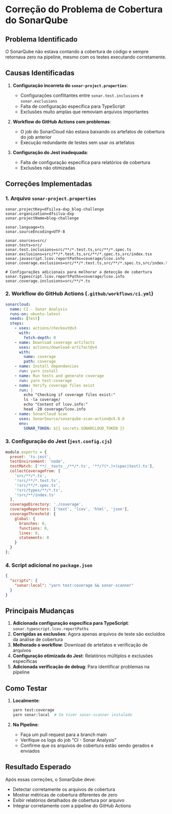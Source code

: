 # Correção do Problema de Cobertura do SonarQube

## Problema Identificado

O SonarQube não estava contando a cobertura de código e sempre retornava zero na pipeline, mesmo com os testes executando corretamente.

## Causas Identificadas

1. **Configuração incorreta do `sonar-project.properties`**:
   - Configurações conflitantes entre `sonar.test.inclusions` e `sonar.exclusions`
   - Falta de configuração específica para TypeScript
   - Exclusões muito amplas que removiam arquivos importantes

2. **Workflow do GitHub Actions com problemas**:
   - O job do SonarCloud não estava baixando os artefatos de cobertura do job anterior
   - Execução redundante de testes sem usar os artefatos

3. **Configuração do Jest inadequada**:
   - Falta de configuração específica para relatórios de cobertura
   - Exclusões não otimizadas

## Correções Implementadas

### 1. Arquivo `sonar-project.properties`

```properties
sonar.projectKey=dfsilva-dxp_blog-challenge
sonar.organization=dfsilva-dxp
sonar.projectName=blog-challenge

sonar.language=ts
sonar.sourceEncoding=UTF-8

sonar.sources=src/
sonar.tests=src/
sonar.test.inclusions=src/**/*.test.ts,src/**/*.spec.ts
sonar.exclusions=src/**/*.test.ts,src/**/*.spec.ts,src/index.tsx
sonar.javascript.lcov.reportPaths=coverage/lcov.info
sonar.coverage.exclusions=src/**/*.test.ts,src/**/*.spec.ts,src/index.tsx

# Configurações adicionais para melhorar a detecção de cobertura
sonar.typescript.lcov.reportPaths=coverage/lcov.info
sonar.coverage.inclusions=src/**/*.ts
```

### 2. Workflow do GitHub Actions (`.github/workflows/ci.yml`)

```yaml
sonarcloud:
  name: CI - Sonar Analysis
  runs-on: ubuntu-latest
  needs: [test]
  steps:
    - uses: actions/checkout@v3
      with:
        fetch-depth: 0
    - name: Download coverage artifacts
      uses: actions/download-artifact@v4
      with:
        name: coverage
        path: coverage
    - name: Install dependencies
      run: yarn install
    - name: Run tests and generate coverage
      run: yarn test:coverage
    - name: Verify coverage files exist
      run: |
        echo "Checking if coverage files exist:"
        ls -la coverage/
        echo "Content of lcov.info:"
        head -20 coverage/lcov.info
    - name: SonarCloud Scan
      uses: SonarSource/sonarqube-scan-action@v5.0.0
      env:
        SONAR_TOKEN: ${{ secrets.SONARCLOUD_TOKEN }}
```

### 3. Configuração do Jest (`jest.config.cjs`)

```javascript
module.exports = {
  preset: 'ts-jest',
  testEnvironment: 'node',
  testMatch: ['**/__tests__/**/*.ts', '**/?(*.)+(spec|test).ts'],
  collectCoverageFrom: [
    'src/**/*.ts',
    '!src/**/*.test.ts',
    '!src/**/*.spec.ts',
    '!src/types/**/*.ts',
    '!src/**/index.ts'
  ],
  coverageDirectory: './coverage',
  coverageReporters: ['text', 'lcov', 'html', 'json'],
  coverageThreshold: {
    global: {
      branches: 0,
      functions: 0,
      lines: 0,
      statements: 0
    }
  }
};
```

### 4. Script adicional no `package.json`

```json
{
  "scripts": {
    "sonar:local": "yarn test:coverage && sonar-scanner"
  }
}
```

## Principais Mudanças

1. **Adicionada configuração específica para TypeScript**: `sonar.typescript.lcov.reportPaths`
2. **Corrigidas as exclusões**: Agora apenas arquivos de teste são excluídos da análise de cobertura
3. **Melhorado o workflow**: Download de artefatos e verificação de arquivos
4. **Configuração otimizada do Jest**: Relatórios múltiplos e exclusões específicas
5. **Adicionada verificação de debug**: Para identificar problemas na pipeline

## Como Testar

1. **Localmente**:

   ```bash
   yarn test:coverage
   yarn sonar:local  # Se tiver sonar-scanner instalado
   ```

2. **Na Pipeline**:
   - Faça um pull request para a branch main
   - Verifique os logs do job "CI - Sonar Analysis"
   - Confirme que os arquivos de cobertura estão sendo gerados e enviados

## Resultado Esperado

Após essas correções, o SonarQube deve:

- Detectar corretamente os arquivos de cobertura
- Mostrar métricas de cobertura diferentes de zero
- Exibir relatórios detalhados de cobertura por arquivo
- Integrar corretamente com a pipeline do GitHub Actions
